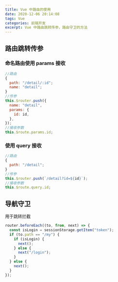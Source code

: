 ```yaml
---
title: Vue 中路由的使用
date: 2020-12-06 20:14:08
tags: Vue
categories: 前端开发
excerpt: Vue 中路由跳转传参，路由守卫的方法
---
```


## 路由跳转传参

### 命名路由使用 params 接收

```js
//路由
{
  path: "/detail/:id";
  name: "detail";
}
//传参
this.$router.push({
  name: "detail",
  params: {
    id: id,
  },
});
//接收参数
this.$route.params.id;
```

### 使用 query 接收

```js
//路由
{
  path: "/detail";
}
//传参
this.$router.push(`/detail?id=${id}`);
//接收参数
this.$route.query.id;
```

## 导航守卫

用于跳转拦截

```js
router.beforeEach((to, from, next) => {
  const isLogin = sessionStorage.getItem("token");
  if (to.path == "/my") {
    if (isLogin) {
      next();
    } else {
      next("/login");
    }
  } else {
    next();
  }
});
```
